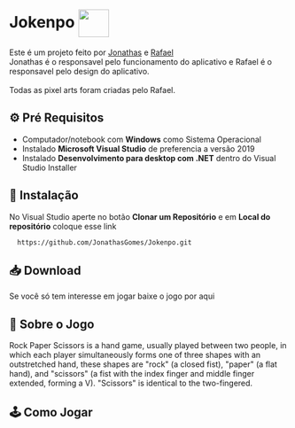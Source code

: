 # Jokenpo <img align="center" src="https://media.discordapp.net/attachments/956982508292046949/961024183867949066/button_scissors_1.png" width="55" height="50" /></h1>

Este é um projeto feito por [Jonathas](https://github.com/JonathasGomes) e [Rafael](https://github.com/RafaelFigueiredo1)<br>
Jonathas é o responsavel pelo funcionamento do aplicativo e Rafael é o responsavel pelo design do aplicativo.<br><br>
Todas as pixel arts foram criadas pelo Rafael. 

## ⚙️ Pré Requisitos
* Computador/notebook com **Windows** como Sistema Operacional<br>
* Instalado **Microsoft Visual Studio** de preferencia a versão 2019<br>
* Instalado **Desenvolvimento para desktop com .NET** dentro do Visual Studio Installer

## 📂 Instalação
No Visual Studio aperte no botão **Clonar um Repositório** e em **Local do repositório** coloque esse link
```github
  https://github.com/JonathasGomes/Jokenpo.git
```  
## 📥 Download
Se você só tem interesse em jogar baixe o jogo por aqui
## 📜 Sobre o Jogo
Rock Paper Scissors is a hand game, usually played between two people, in which each player simultaneously forms one of three shapes with an outstretched hand,
these shapes are "rock" (a closed fist), "paper" (a flat hand), and "scissors" (a fist with the index finger and middle finger extended, forming a V). "Scissors" is identical to the two-fingered.


## 🕹 Como Jogar
